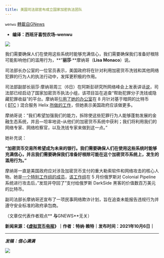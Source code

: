 ```yaml
---
title: 美国司法部宣布成立国家加密执法团队
---
```

`wenwu` [轉載自GNews](https://gnews.org/zh-hans/1578457/)

- **编译：西班牙喜悦农场–wenwu**


![](https://assets.gnews.org/wp-content/uploads/2021/10/tempsnip261.png)

我们需要确保人们在使用这些系统时能够充满信心，我们需要确保我们准备好根除可能影响他们的滥用行为，**”**丽莎**·**摩纳哥（**Lisa Monaco**）说。

司法部长办公室的一位官员表示，美国政府将在针对利用加密货币洗钱和其他网络犯罪的行为人的执法行动中，发挥更积极的作用。

司法部副部长丽莎·摩纳哥周三（6日）在阿斯彭研究所网络峰会上发表讲话[说](https://www.youtube.com/watch?v=WfjGHD1n7gU)，司法部已经启动了国家加密货币执法小组，该项目旨在追查“帮助犯罪分子洗钱或隐藏犯罪收益”的平台。摩纳哥[引用了她的办公室](https://cointelegraph.com/news/darknet-crypto-mixer-operator-pleads-guilty-to-laundering-300m-in-btc)在 8 月针对基于暗网的比特币 ( [BTC](https://cointelegraph.com/bitcoin-price) ) 混合服务 Helix [所做的工作](https://cointelegraph.com/news/darknet-crypto-mixer-operator-pleads-guilty-to-laundering-300m-in-btc)，但她表示美国政府应该做更多。

摩纳哥说：“我们希望加强我们的能力，拆除使这些犯罪行为人能够蓬勃发展的金融生态系统，并且—坦率地说–从他们的加密货币系统中获利；我们将利用我们的网络专家、网络检察官，以及洗钱专家来做到这一点。”

她补充说：

**“**加密货币交易所希望成为未来的银行。我们需要确保人们在使用这些系统时能够充满信心，并且我们需要确保我们准备好根除可能在这个加密货币系统上，发生的滥用行为。**”**

摩纳哥一直是美国政府应对涉及加密货币支付的重大勒索软件和网络攻击的核心人物。她是[一个特别工作组的成员](https://cointelegraph.com/news/us-officials-recover-2-3m-in-crypto-from-colonial-pipeline-ransom)，[该工作组](https://cointelegraph.com/news/us-officials-recover-2-3m-in-crypto-from-colonial-pipeline-ransom)在 5 月份俄罗斯对 Colonial Pipeline 系统进行攻击后，”发现并夺回了”支付给俄罗斯 DarkSide 黑客的价值数百万美元的比特币。

副司法部长摩纳哥还宣布了一项民事网络欺诈计划，旨在追查未能报告违规行为并遵守安全标准的政府承包商。

（文章仅代表作者观点** **与**GNEWS**无关）

**新闻来源：《[虚拟货币电报](https://cointelegraph.com/news/us-justice-dept-announces-launch-of-national-crypto-enforcement-team)》｜作者：特纳·赖特｜发布时间：2021年10月6日｜**

* * *

***发稿：信心满满***

![](https://assets.gnews.org/wp-content/uploads/2021/10/GNEWS_CH.-1.jpeg)
